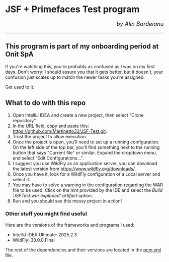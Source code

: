 # JSF + Primefaces Test program
<p align="right" style="font-size: large"><em>by Alin Bordeianu</em></p>

___

## This program is part of my onboarding period at Onit SpA

If you're watching this, you're probably as confused as I was on my first days. Don't worry: I should assure you that it gets better, but it doesn't, your confusion just scales up to match the newer tasks you're assigned.

Get used to it.

## What to do with this repo
1. Open IntelliJ IDEA and create a new project, then select "Clone repository".
2. In the URL field, copy and paste this: https://github.com/Martinetto33/JSF-Test.git.
3. Trust the project to allow execution.
4. Once the project is open, you'll need to set up a running configuration. On the left side of the top bar, you'll find something next to the running button that says "Current file" or similar. Expand the dropdown menu, and select "Edit Configurations...".
5. I suggest you use WildFly as an application server, you can download the latest version from https://www.wildfly.org/downloads/.
6. Once you have it, look for a WildFly configuration of a Local server and select it.
7. You may have to solve a warning in the configuration regarding the WAR file to be used. Click on the hint provided by the IDE and select the *Build 'JSFTest:war exploded' artifact* option.
8. Run and you should see this messy project in action!

### Other stuff you might find useful

Here are the versions of the frameworks and programs I used:

- IntelliJ IDEA Ultimate: 2025.2.3
- WildFly: 38.0.0.Final

The rest of the dependencies and their versions are located in the [pom.xml](pom.xml) file.